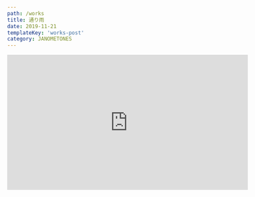 ```yaml
---
path: /works
title: 通り雨
date: 2019-11-21
templateKey: 'works-post'
category: JANOMETONES
---
```

<iframe width="560" height="315" src="https://www.youtube.com/embed/wObevmZiYzY" frameBorder="0" allow="accelerometer; autoplay; encrypted-media; gyroscope; picture-in-picture" allowFullScreen></iframe>